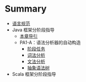 # Summary

* [语言规范](spec.md)
* Java 框架分阶段指导
  + [本章导引](impl-java/index.md)
  + PA1-A：语法分析器的自动构造
    - [阶段任务](impl-java/PA1-A/index.md)
    - [词法分析](impl-java/PA1-A/lexer.md)
    - [文法分析](impl-java/PA1-A/parser.md)
    - [抽象语法树](impl-java/PA1-A/tree.md)
* Scala 框架分阶段指导
